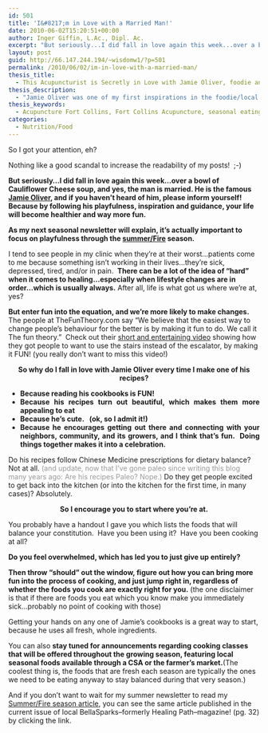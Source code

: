 ```yaml
---
id: 501
title: 'I&#8217;m in Love with a Married Man!'
date: 2010-06-02T15:20:51+00:00
author: Inger Giffin, L.Ac., Dipl. Ac.
excerpt: "But seriously...I did fall in love again this week...over a bowl of Cauliflower Cheese soup, and yes, the man is married. He is the famous Jamie Oliver, and if you haven't heard of him, please inform yourself! Because by following his playfulness, inspiration and guidance, your life will become healthier and way more fun.  As my next seasonal newsletter will explain, it's actually important to focus on playfulness through the summer/Fire season."
layout: post
guid: http://66.147.244.194/~wisdomw1/?p=501
permalink: /2010/06/02/im-in-love-with-a-married-man/
thesis_title:
  - This Acupuncturist is Secretly in Love with Jamie Oliver, foodie and chef extraordinairre
thesis_description:
  - "Jamie Oliver was one of my first inspirations in the foodie/local eating scene. I've long since moved onto Paleo, but his fun & playfulness still inspire."
thesis_keywords:
  - Acupuncture Fort Collins, Fort Collins Acupuncture, seasonal eating
categories:
  - Nutrition/Food
---
```

So I got your attention, eh?

Nothing like a good scandal to increase the readability of my posts!  ;-)

**But seriously&#8230;I did fall in love again this week&#8230;over a bowl of Cauliflower Cheese soup, and yes, the man is married. He is the famous <a href="http://r20.rs6.net/tn.jsp?et=1103404855210&s=0&e=001iMIvx37xq1hI4e0NaAVKZNZ_r8bafP1AR1bYWyRFQakyck_v7jxlP8EmCe5OtszXi9q2WvFKFK0n8fejdjUc8Gwj0uZcxKZRcW5hMH8jm11TuRelSKotSS8hUrC74Olt" target="_blank" rel="noopener">Jamie Oliver</a>, and if you haven&#8217;t heard of him, please inform yourself! Because by following his playfulness, inspiration and guidance, your life will become healthier and way more fun.**

<div>
  <strong>As my next seasonal newsletter will explain, it&#8217;s actually important to focus on playfulness through the <a href="http://www.wisdomwaysacupuncture.com/2017/05/27/out-of-the-wood-and-into-the-fire-tips-for-keeping-your-fire-element-balanced-this-summer/">summer/Fire</a> season.</strong>
</div>

I tend to see people in my clinic when they&#8217;re at their worst&#8230;patients come to me because something isn&#8217;t working in their lives&#8230;they&#8217;re sick, depressed, tired, and/or in pain.  **There can be a lot of the idea of &#8220;hard&#8221; when it comes to healing&#8230;especially when lifestyle changes are in order&#8230;which is usually always.** After all, life is what got us where we&#8217;re at, yes?

**But enter fun into the equation, and we&#8217;re more likely to make changes.** The people at TheFunTheory.com say &#8220;We believe that the easiest way to change people&#8217;s behaviour for the better is by making it fun to do. We call it The fun theory.&#8221;  Check out their <a href="http://r20.rs6.net/tn.jsp?et=1103404855210&s=0&e=001iMIvx37xq1hI4e0NaAVKZNZ_r8bafP1AR1bYWyRFQakyck_v7jxlP8EmCe5OtszXi9q2WvFKFK0dqjqURcxTwKBqMGWRLuPBBn60CmwCsVcPiqBRjRHFcVgRoP5pDAYqY_LghXf5BBt6Y9AljKE65w==" target="_blank" rel="noopener">short and entertaining video</a> showing how they got people to want to use the stairs instead of the escalator, by making it FUN! (you really don&#8217;t want to miss this video!)

<div style="text-align: center;">
  <strong>So why do I fall in love with Jamie Oliver every time I make one of his recipes?</strong>
</div>

<ul style="text-align: center;">
  <li style="text-align: justify;">
    <strong>Because reading his cookbooks is FUN!</strong>
  </li>
  <li style="text-align: justify;">
    <strong>Because his recipes turn out beautiful, which makes them more appealing to eat</strong>
  </li>
  <li style="text-align: justify;">
    <strong>Because he&#8217;s cute.   (ok, so I admit it!)</strong>
  </li>
  <li style="text-align: justify;">
    <strong>Because he encourages getting out there and connecting with your neighbors, community, and its growers, and I think that&#8217;s fun.  Doing things together makes it into a celebration.</strong>
  </li>
</ul>

<p style="text-align: left;">
  Do his recipes follow Chinese Medicine prescriptions for dietary balance?  Not at all. <span style="color: #999999;">(and update, now that I&#8217;ve gone paleo since writing this blog many years ago: Are his recipes Paleo? Nope.)</span> Do they get people excited to get back into the kitchen (or into the kitchen for the first time, in many cases)? Absolutely.
</p>

<p style="text-align: center;">
  <strong>So I encourage you to start where you&#8217;re at.</strong>
</p>

<p style="text-align: left;">
  You probably have a handout I gave you which lists the foods that will balance your constitution.  Have you been using it?  Have you been cooking at all?
</p>

<p style="text-align: left;">
  <strong>Do you feel overwhelmed, which has led you to just give up entirely?  </strong>
</p>

<p style="text-align: left;">
  <strong>Then throw &#8220;should&#8221; out the window, figure out how you can bring more fun into the process of cooking, and just jump right in, regardless of whether the foods you cook are exactly right for you.</strong> (the one disclaimer is that if there are foods you eat which you know make you immediately sick&#8230;probably no point of cooking with those)
</p>

<p style="text-align: left;">
  Getting your hands on any one of Jamie&#8217;s cookbooks is a great way to start, because he uses all fresh, whole ingredients.
</p>

<div style="text-align: left;">
  <p>
    You can also <strong>stay tuned for announcements regarding cooking classes that will be offered throughout the growing season, featuring local seasonal foods available through a CSA or the farmer&#8217;s market.</strong>(The coolest thing is, the foods that are fresh each season are typically the ones we need to be eating anyway to stay balanced during that very season.)
  </p>
  
  <p>
    And if you don&#8217;t want to wait for my summer newsletter to read my <a href="http://www.wisdomwaysacupuncture.com/2017/05/22/summer-is-here-time-to-nurture-your-heart-fire/">Summer/Fire season article</a>, you can see the same article published in the current issue of local BellaSparks&#8211;formerly Healing Path&#8211;magazine! (pg. 32) by clicking the link.
  </p>
  
  <p>
    <strong> </strong>
  </p>
</div>